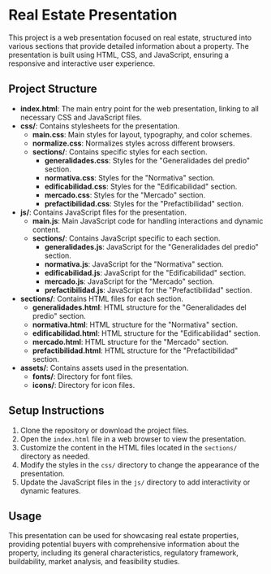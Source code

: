 # Real Estate Presentation

This project is a web presentation focused on real estate, structured into various sections that provide detailed information about a property. The presentation is built using HTML, CSS, and JavaScript, ensuring a responsive and interactive user experience.

## Project Structure

- **index.html**: The main entry point for the web presentation, linking to all necessary CSS and JavaScript files.
- **css/**: Contains stylesheets for the presentation.
  - **main.css**: Main styles for layout, typography, and color schemes.
  - **normalize.css**: Normalizes styles across different browsers.
  - **sections/**: Contains specific styles for each section.
    - **generalidades.css**: Styles for the "Generalidades del predio" section.
    - **normativa.css**: Styles for the "Normativa" section.
    - **edificabilidad.css**: Styles for the "Edificabilidad" section.
    - **mercado.css**: Styles for the "Mercado" section.
    - **prefactibilidad.css**: Styles for the "Prefactibilidad" section.
- **js/**: Contains JavaScript files for the presentation.
  - **main.js**: Main JavaScript code for handling interactions and dynamic content.
  - **sections/**: Contains JavaScript specific to each section.
    - **generalidades.js**: JavaScript for the "Generalidades del predio" section.
    - **normativa.js**: JavaScript for the "Normativa" section.
    - **edificabilidad.js**: JavaScript for the "Edificabilidad" section.
    - **mercado.js**: JavaScript for the "Mercado" section.
    - **prefactibilidad.js**: JavaScript for the "Prefactibilidad" section.
- **sections/**: Contains HTML files for each section.
  - **generalidades.html**: HTML structure for the "Generalidades del predio" section.
  - **normativa.html**: HTML structure for the "Normativa" section.
  - **edificabilidad.html**: HTML structure for the "Edificabilidad" section.
  - **mercado.html**: HTML structure for the "Mercado" section.
  - **prefactibilidad.html**: HTML structure for the "Prefactibilidad" section.
- **assets/**: Contains assets used in the presentation.
  - **fonts/**: Directory for font files.
  - **icons/**: Directory for icon files.

## Setup Instructions

1. Clone the repository or download the project files.
2. Open the `index.html` file in a web browser to view the presentation.
3. Customize the content in the HTML files located in the `sections/` directory as needed.
4. Modify the styles in the `css/` directory to change the appearance of the presentation.
5. Update the JavaScript files in the `js/` directory to add interactivity or dynamic features.

## Usage

This presentation can be used for showcasing real estate properties, providing potential buyers with comprehensive information about the property, including its general characteristics, regulatory framework, buildability, market analysis, and feasibility studies.